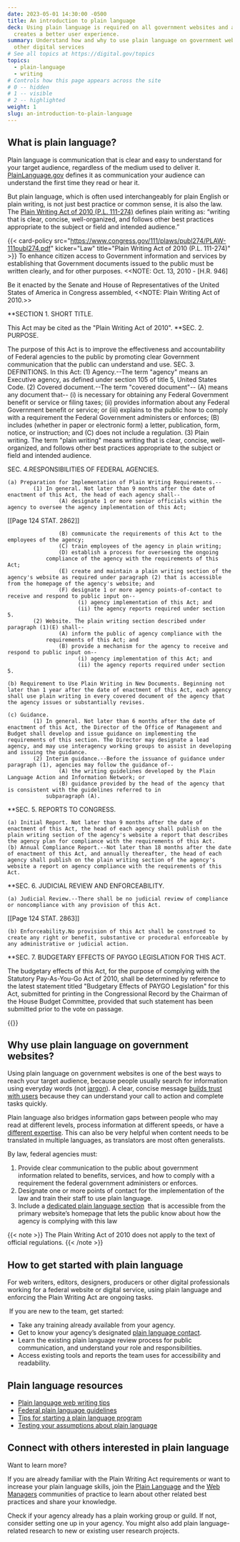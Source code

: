 ```yaml
---
date: 2023-05-01 14:30:00 -0500
title: An introduction to plain language
deck: Using plain language is required on all government websites and also
  creates a better user experience.
summary: Understand how and why to use plain language on government websites and
  other digital services
# See all topics at https://digital.gov/topics
topics:
  - plain-language
  - writing
# Controls how this page appears across the site
# 0 -- hidden
# 1 -- visible
# 2 -- highlighted
weight: 1
slug: an-introduction-to-plain-language
---
```

## What is plain language?

Plain language is communication that is clear and easy to understand for your target audience, regardless of the medium used to deliver it. [PlainLanguage.gov](https://www.plainlanguage.gov/about/definitions/) defines it as communication your audience can understand the first time they read or hear it.

But plain language, which is often used interchangeably for plain English or plain writing, is not just best practice or common sense, it is also the law. The [Plain Writing Act of 2010 (P.L. 111-274)](https://www.gpo.gov/fdsys/pkg/PLAW-111publ274/content-detail.html) defines plain writing as: “writing that is clear, concise, well-organized, and follows other best practices appropriate to the subject or field and intended audience.”

{{< card-policy src="https://www.congress.gov/111/plaws/publ274/PLAW-111publ274.pdf" kicker="Law" title="Plain Writing Act of 2010 (P.L. 111-274)" >}}
To enhance citizen access to Government information and services by establishing that Government documents issued to the public must be written clearly, and for other purposes. <<NOTE: Oct. 13, 2010 -  [H.R. 946]

Be it enacted by the Senate and House of Representatives of the United States of America in Congress assembled, <<NOTE: Plain Writing Act of 2010.>> 

**SECTION 1. SHORT TITLE.

This Act may be cited as the "Plain Writing Act of 2010".
**SEC. 2. PURPOSE.

The purpose of this Act is to improve the effectiveness and accountability of Federal agencies to the public by promoting clear Government communication that the public can understand and use.
SEC. 3. DEFINITIONS.
    In this Act:
            (1) Agency.--The term "agency" means an Executive agency, as defined under section 105 of title 5, United States Code.
            (2) Covered document.--The term "covered document"--
                    (A) means any document that--
                          (i) is necessary for obtaining any Federal Government benefit or service or filing taxes;
                          (ii) provides information about any Federal Government benefit or service; or
                          (iii) explains to the public how to comply with a requirement the Federal Government administers or enforces;
                    (B) includes (whether in paper or electronic form) a letter, publication, form, notice, or instruction; and
                    (C) does not include a regulation.
            (3) Plain writing. The term "plain writing" means writing that is clear, concise, well-organized, and follows other best practices appropriate to the subject or field and intended audience.

SEC. 4.RESPONSIBILITIES OF FEDERAL AGENCIES.

    (a) Preparation for Implementation of Plain Writing Requirements.--
            (1) In general. Not later than 9 months after the date of enactment of this Act, the head of each agency shall--
                    (A) designate 1 or more senior officials within the agency to oversee the agency implementation of this Act;

[[Page 124 STAT. 2862]]

                    (B) communicate the requirements of this Act to the employees of the agency;
                    (C) train employees of the agency in plain writing;
                    (D) establish a process for overseeing the ongoing 
                compliance of the agency with the requirements of this Act;
                    (E) create and maintain a plain writing section of the agency's website as required under paragraph (2) that is accessible from the homepage of the agency's website; and
                    (F) designate 1 or more agency points-of-contact to receive and respond to public input on--
                          (i) agency implementation of this Act; and
                          (ii) the agency reports required under section 5.
            (2) Website. The plain writing section described under paragraph (1)(E) shall--
                    (A) inform the public of agency compliance with the 
                requirements of this Act; and
                    (B) provide a mechanism for the agency to receive and respond to public input on--
                          (i) agency implementation of this Act; and
                          (ii) the agency reports required under section 5.

    (b) Requirement to Use Plain Writing in New Documents. Beginning not later than 1 year after the date of enactment of this Act, each agency shall use plain writing in every covered document of the agency that the agency issues or substantially revises.

    (c) Guidance.
            (1) In general. Not later than 6 months after the date of enactment of this Act, the Director of the Office of Management and Budget shall develop and issue guidance on implementing the requirements of this section. The Director may designate a lead agency, and may use interagency working groups to assist in developing and issuing the guidance.
            (2) Interim guidance.--Before the issuance of guidance under paragraph (1), agencies may follow the guidance of--
                    (A) the writing guidelines developed by the Plain Language Action and Information Network; or
                    (B) guidance provided by the head of the agency that  is consistent with the guidelines referred to in 
                subparagraph (A).
                
**SEC. 5. REPORTS TO CONGRESS.

    (a) Initial Report. Not later than 9 months after the date of enactment of this Act, the head of each agency shall publish on the plain writing section of the agency's website a report that describes the agency plan for compliance with the requirements of this Act.
    (b) Annual Compliance Report.--Not later than 18 months after the date of enactment of this Act, and annually thereafter, the head of each agency shall publish on the plain writing section of the agency's website a report on agency compliance with the requirements of this Act.

**SEC. 6. JUDICIAL REVIEW AND ENFORCEABILITY.

    (a) Judicial Review.--There shall be no judicial review of compliance or noncompliance with any provision of this Act.

[[Page 124 STAT. 2863]]

    (b) Enforceability.No provision of this Act shall be construed to create any right or benefit, substantive or procedural enforceable by any administrative or judicial action.
**SEC. 7. BUDGETARY EFFECTS OF PAYGO LEGISLATION FOR THIS ACT.

The budgetary effects of this Act, for the purpose of complying  with the Statutory Pay-As-You-Go Act of 2010, shall be determined by reference to the latest statement titled "Budgetary Effects of PAYGO Legislation" for this Act, submitted for printing in the Congressional Record by the Chairman of the House Budget Committee, provided that such 
statement has been submitted prior to the vote on passage.

{{</card-policy>}}

## Why use plain language on government websites?

Using plain language on government websites is one of the best ways to reach your target audience, because people usually search for information using everyday words (not [jargon](https://digital.gov/2022/11/07/jargon-madness-a-plain-language-exercise/)). A clear, concise message [builds trust with users](https://digital.gov/2022/12/13/to-build-trust-aim-for-easy/) because they can understand your call to action and complete tasks quickly.

Plain language also bridges information gaps between people who may read at different levels, process information at different speeds, or have a [different expertise](https://digital.gov/2022/11/09/tips-for-communicating-about-your-research-with-non-scientists/). This can also be very helpful when content needs to be translated in multiple languages, as translators are most often generalists.

By law, federal agencies must:

1. Provide clear communication to the public about government information related to benefits, services, and how to comply with a requirement the federal government administers or enforces.
2. Designate one or more points of contact for the implementation of the law and train their staff to use plain language.
3. Include a [dedicated plain language section](https://digital.gov/resources/required-web-content-and-links/#about-page-2)  that is accessible from the primary website’s homepage that lets the public know about how the agency is complying with this law

{{< note >}} The Plain Writing Act of 2010 does not apply to the text of official regulations. {{< /note >}}

## How to get started with plain language

For web writers, editors, designers, producers or other digital professionals working for a federal website or digital service, using plain language and enforcing the Plain Writing Act are ongoing tasks.

 If you are new to the team, get started:

* Take any training already available from your agency.
* Get to know your agency’s designated [plain language contact](https://www.plainlanguage.gov/law/agency-programs/).
* Learn the existing plain language review process for public communication, and understand your role and responsibilities.
* Access existing tools and reports the team uses for accessibility and readability.

## Plain language resources

* [Plain language web writing tips](https://digital.gov/resources/plain-language-web-writing-tips/)
* [Federal plain language guidelines](https://www.plainlanguage.gov/guidelines/)
* [Tips for starting a plain language program](https://www.plainlanguage.gov/training/tips-for-trainers/)
* [Testing your assumptions about plain language](https://www.plainlanguage.gov/guidelines/test/)

## Connect with others interested in plain language

Want to learn more? 

If you are already familiar with the Plain Writing Act requirements or want to increase your plain language skills, join the [Plain Language](https://digital.gov/communities/plain-language/) and the [Web Managers](https://digital.gov/communities/web-content-managers/) communities of practice to learn about other related best practices and share your knowledge. 

Check if your agency already has a plain working group or guild. If not, consider setting one up in your agency. You might also add plain language-related research to new or existing user research projects.
